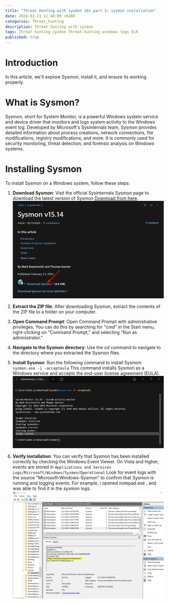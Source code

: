 ```yaml
---
title: "Threat Hunting with sysmon 101 part 1: sysmon installation"
date: 2024-02-21 11:40:00 +0200
categories: Threat_hunting
description: Threat hunting with sysmon 
tags: Threat hunting sysmon Threat-hunting windows logs ELK
published: true
---
```

# **Introduction**

In this article, we'll explore Sysmon, install it, and ensure its working properly.

# What is Sysmon?
Sysmon, short for System Monitor, is a powerful Windows system service and device driver that monitors and logs system activity to the Windows event log. Developed by Microsoft's Sysinternals team, Sysmon provides detailed information about process creations, network connections, file modifications, registry modifications, and more. It is commonly used for security monitoring, threat detection, and forensic analysis on Windows systems.

# Installing Sysmon
To install Sysmon on a Windows system, follow these steps:

1. **Download Sysmon**: Visit the official Sysinternals Sysmon page to download the latest version of Sysmon
[Download from here](https://learn.microsoft.com/en-us/sysinternals/downloads/sysmon).
![download](/assets/images/th1/1.png)

2. **Extract the ZIP file**: After downloading Sysmon, extract the contents of the ZIP file to a folder on your computer.

3. **Open Command Prompt**: Open Command Prompt with administrative privileges. You can do this by searching for "cmd" in the Start menu, right-clicking on "Command Prompt," and selecting "Run as administrator."

4. **Navigate to the Sysmon directory**: Use the cd command to navigate to the directory where you extracted the Sysmon files.

5. **Install Sysmon**: Run the following command to install Sysmon: `sysmon.exe -i -accepteula`
This command installs Sysmon as a Windows service and accepts the end-user license agreement (EULA).
![install sysmon!](/assets/images/th1/2.png)


6. **Verify installation**: You can verify that Sysmon has been installed correctly by checking the Windows Event Viewer. On Vista and higher, events are stored in `Applications and Services Logs/Microsoft/Windows/Sysmon/Operational` Look for event logs with the source "Microsoft-Windows-Sysmon" to confirm that Sysmon is running and logging events. For example, i opened notepad.exe , and was able to find it in the sysmon logs.
![test sysmon](/assets/images/th1/3.png)


